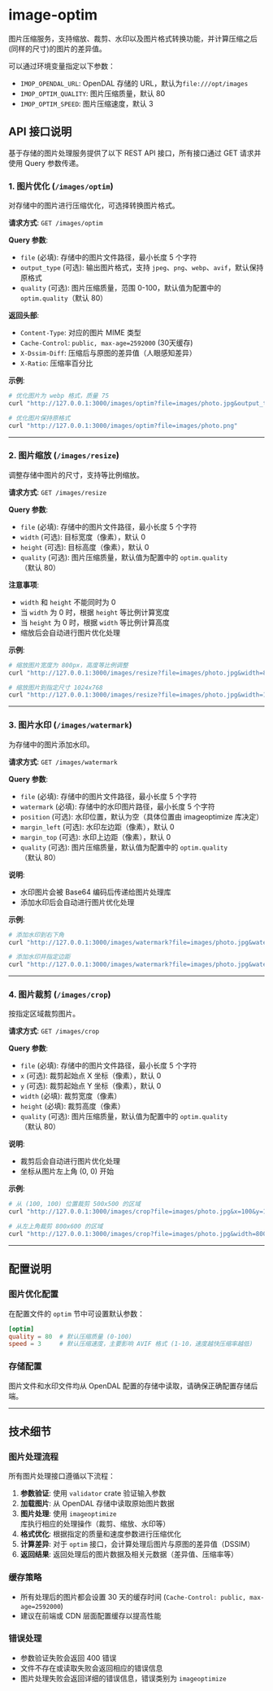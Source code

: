 # image-optim

图片压缩服务，支持缩放、裁剪、水印以及图片格式转换功能，并计算压缩之后(同样的尺寸)的图片的差异值。

可以通过环境变量指定以下参数：

- `IMOP_OPENDAL_URL`: OpenDAL 存储的 URL，默认为`file:///opt/images`
- `IMOP_OPTIM_QUALITY`: 图片压缩质量，默认 80
- `IMOP_OPTIM_SPEED`: 图片压缩速度，默认 3

## API 接口说明

基于存储的图片处理服务提供了以下 REST API 接口，所有接口通过 GET 请求并使用 Query 参数传递。

### 1. 图片优化 (`/images/optim`)

对存储中的图片进行压缩优化，可选择转换图片格式。

**请求方式**: `GET /images/optim`

**Query 参数**:
- `file` (必填): 存储中的图片文件路径，最小长度 5 个字符
- `output_type` (可选): 输出图片格式，支持 `jpeg`、`png`、`webp`、`avif`，默认保持原格式
- `quality` (可选): 图片压缩质量，范围 0-100，默认值为配置中的 `optim.quality`（默认 80）

**返回头部**:
- `Content-Type`: 对应的图片 MIME 类型
- `Cache-Control`: `public, max-age=2592000` (30天缓存)
- `X-Dssim-Diff`: 压缩后与原图的差异值（人眼感知差异）
- `X-Ratio`: 压缩率百分比

**示例**:
```bash
# 优化图片为 webp 格式，质量 75
curl "http://127.0.0.1:3000/images/optim?file=images/photo.jpg&output_type=webp&quality=75"

# 优化图片保持原格式
curl "http://127.0.0.1:3000/images/optim?file=images/photo.png"
```

---

### 2. 图片缩放 (`/images/resize`)

调整存储中图片的尺寸，支持等比例缩放。

**请求方式**: `GET /images/resize`

**Query 参数**:
- `file` (必填): 存储中的图片文件路径，最小长度 5 个字符
- `width` (可选): 目标宽度（像素），默认 0
- `height` (可选): 目标高度（像素），默认 0
- `quality` (可选): 图片压缩质量，默认值为配置中的 `optim.quality`（默认 80）

**注意事项**:
- `width` 和 `height` 不能同时为 0
- 当 `width` 为 0 时，根据 `height` 等比例计算宽度
- 当 `height` 为 0 时，根据 `width` 等比例计算高度
- 缩放后会自动进行图片优化处理

**示例**:
```bash
# 缩放图片宽度为 800px，高度等比例调整
curl "http://127.0.0.1:3000/images/resize?file=images/photo.jpg&width=800"

# 缩放图片到指定尺寸 1024x768
curl "http://127.0.0.1:3000/images/resize?file=images/photo.jpg&width=1024&height=768&quality=85"
```

---

### 3. 图片水印 (`/images/watermark`)

为存储中的图片添加水印。

**请求方式**: `GET /images/watermark`

**Query 参数**:
- `file` (必填): 存储中的图片文件路径，最小长度 5 个字符
- `watermark` (必填): 存储中的水印图片路径，最小长度 5 个字符
- `position` (可选): 水印位置，默认为空（具体位置由 imageoptimize 库决定）
- `margin_left` (可选): 水印左边距（像素），默认 0
- `margin_top` (可选): 水印上边距（像素），默认 0
- `quality` (可选): 图片压缩质量，默认值为配置中的 `optim.quality`（默认 80）

**说明**:
- 水印图片会被 Base64 编码后传递给图片处理库
- 添加水印后会自动进行图片优化处理

**示例**:
```bash
# 添加水印到右下角
curl "http://127.0.0.1:3000/images/watermark?file=images/photo.jpg&watermark=watermarks/logo.png&position=rightBottom"

# 添加水印并指定边距
curl "http://127.0.0.1:3000/images/watermark?file=images/photo.jpg&watermark=watermarks/logo.png&margin_left=20&margin_top=20&quality=90"
```

---

### 4. 图片裁剪 (`/images/crop`)

按指定区域裁剪图片。

**请求方式**: `GET /images/crop`

**Query 参数**:
- `file` (必填): 存储中的图片文件路径，最小长度 5 个字符
- `x` (可选): 裁剪起始点 X 坐标（像素），默认 0
- `y` (可选): 裁剪起始点 Y 坐标（像素），默认 0
- `width` (必填): 裁剪宽度（像素）
- `height` (必填): 裁剪高度（像素）
- `quality` (可选): 图片压缩质量，默认值为配置中的 `optim.quality`（默认 80）

**说明**:
- 裁剪后会自动进行图片优化处理
- 坐标从图片左上角 (0, 0) 开始

**示例**:
```bash
# 从 (100, 100) 位置裁剪 500x500 的区域
curl "http://127.0.0.1:3000/images/crop?file=images/photo.jpg&x=100&y=100&width=500&height=500"

# 从左上角裁剪 800x600 的区域
curl "http://127.0.0.1:3000/images/crop?file=images/photo.jpg&width=800&height=600&quality=85"
```

---

## 配置说明

### 图片优化配置

在配置文件的 `optim` 节中可设置默认参数：

```toml
[optim]
quality = 80  # 默认压缩质量 (0-100)
speed = 3     # 默认压缩速度，主要影响 AVIF 格式 (1-10，速度越快压缩率越低)
```

### 存储配置

图片文件和水印文件均从 OpenDAL 配置的存储中读取，请确保正确配置存储后端。

---

## 技术细节

### 图片处理流程

所有图片处理接口遵循以下流程：

1. **参数验证**: 使用 `validator` crate 验证输入参数
2. **加载图片**: 从 OpenDAL 存储中读取原始图片数据
3. **图片处理**: 使用 `imageoptimize` 库执行相应的处理操作（裁剪、缩放、水印等）
4. **格式优化**: 根据指定的质量和速度参数进行压缩优化
5. **计算差异**: 对于 `optim` 接口，会计算处理后图片与原图的差异值（DSSIM）
6. **返回结果**: 返回处理后的图片数据及相关元数据（差异值、压缩率等）

### 缓存策略

- 所有处理后的图片都会设置 30 天的缓存时间 (`Cache-Control: public, max-age=2592000`)
- 建议在前端或 CDN 层面配置缓存以提高性能

### 错误处理

- 参数验证失败会返回 400 错误
- 文件不存在或读取失败会返回相应的错误信息
- 图片处理失败会返回详细的错误信息，错误类别为 `imageoptimize`
